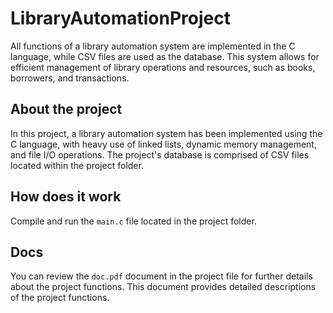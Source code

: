 # LibraryAutomationProject
All functions of a library automation system are implemented in the C language, while CSV files are used as the database. 
This system allows for efficient management of library operations and resources, such as books, borrowers, and transactions.


## About the project

In this project, a library automation system has been implemented using the C language, with heavy use of linked lists, 
dynamic memory management, and file I/O operations. The project's database is comprised of CSV files located within the project folder.

## How does it work

Compile and run the `main.c` file located in the project folder.

## Docs

You can review the `doc.pdf` document in the project file for further details about the project functions. This document provides detailed descriptions of the project functions.


